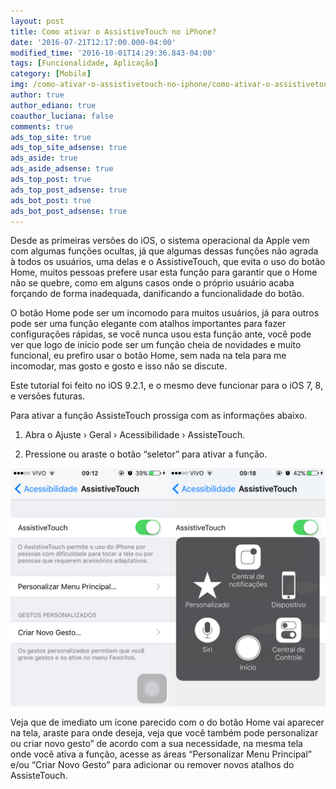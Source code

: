 ```yaml
---
layout: post
title: Como ativar o AssistiveTouch no iPhone?
date: '2016-07-21T12:17:00.000-04:00'
modified_time: '2016-10-01T14:29:36.843-04:00'
tags: [Funcionalidade, Aplicação]
category: [Mobile]
img: /como-ativar-o-assistivetouch-no-iphone/como-ativar-o-assistivetouch-no-iphone.jpg
author: true
author_ediano: true
coauthor_luciana: false
comments: true
ads_top_site: true
ads_top_site_adsense: true
ads_aside: true
ads_aside_adsense: true
ads_top_post: true
ads_top_post_adsense: true
ads_bot_post: true
ads_bot_post_adsense: true
---
```


Desde as primeiras versões do iOS, o sistema operacional da Apple vem com algumas funções ocultas, já que algumas dessas funções não agrada à todos os usuários, uma delas e o AssistiveTouch, que evita o uso do botão Home, muitos pessoas prefere usar esta função para garantir que o Home não se quebre, como em alguns casos onde o próprio usuário acaba forçando de forma inadequada, danificando a funcionalidade do botão.

O botão Home pode ser um incomodo para muitos usuários, já para outros pode ser uma função elegante com atalhos importantes para fazer configurações rápidas, se você nunca usou esta função ante, você pode ver que logo de inicio pode ser um função cheia de novidades e muito funcional, eu prefiro usar o botão Home, sem nada na tela para me incomodar, mas gosto e gosto e isso não se discute.

Este tutorial foi feito no iOS 9.2.1, e o mesmo deve funcionar para o iOS 7, 8, e versões futuras.

Para ativar a função AssisteTouch prossiga com as informações abaixo.

1. Abra o Ajuste › Geral › Acessibilidade › AssisteTouch.

2. Pressione ou araste o botão “seletor” para ativar a função.

![AssistiveTouch](/img/post/como-ativar-o-assistivetouch-no-iphone/assistivetouch.png)

Veja que de imediato um ícone parecido com o do botão Home vai aparecer na tela, araste para onde deseja, veja que você também pode personalizar ou criar novo gesto” de acordo com a sua necessidade, na mesma tela onde você ativa a função, acesse as áreas “Personalizar Menu Principal” e/ou “Criar Novo Gesto” para adicionar ou remover novos atalhos do AssisteTouch.